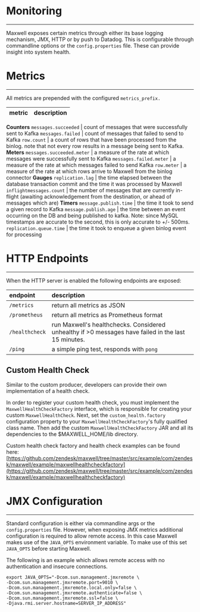 # Monitoring
***
Maxwell exposes certain metrics through either its base logging mechanism, JMX, HTTP or by push to Datadog. This is configurable through commandline options
or the `config.properties` file. These can provide insight into system health.

# Metrics
***
All metrics are prepended with the configured `metrics_prefix.`

metric                         | description
-------------------------------|-------------------------------------
**Counters**
`messages.succeeded`           | count of messages that were successfully sent to Kafka
`messages.failed`              | count of messages that failed to send to Kafka
`row.count`                    | a count of rows that have been processed from the binlog. note that not every row results in a message being sent to Kafka.
**Meters**
`messages.succeeded.meter`     | a measure of the rate at which messages were successfully sent to Kafka
`messages.failed.meter`        | a measure of the rate at which messages failed to send Kafka
`row.meter`                    | a measure of the rate at which rows arrive to Maxwell from the binlog connector
**Gauges**
`replication.lag`              | the time elapsed between the database transaction commit and the time it was processed by Maxwell
`inflightmessages.count`       | the number of messages that are currently in-flight (awaiting acknowledgement from the destination, or ahead of messages which are)
**Timers**
`message.publish.time`         | the time it took to send a given record to Kafka
`message.publish.age`          | the time between an event occurring on the DB and being published to kafka. Note: since MySQL timestamps are accurate to the second, this is only accurate to +/- 500ms.
`replication.queue.time`       | the time it took to enqueue a given binlog event for processing

# HTTP Endpoints
***
When the HTTP server is enabled the following endpoints are exposed:

| endpoint       | description                                                                    |
|:---------------|:-------------------------------------------------------------------------------|
| `/metrics`     | return all metrics as JSON                                                     |
| `/prometheus`  | return all metrics as Prometheus format                                        |
| `/healthcheck` | run Maxwell's healthchecks.  Considered unhealthy if &gt;0 messages have failed in the last 15 minutes. |
| `/ping`        | a simple ping test, responds with `pong`                                       |

## Custom Health Check
Similar to the custom producer, developers can provide their own implementation of a health check.

In order to register your custom health check, you must implement the `MaxwellHealthCheckFactory` interface, which is responsible for creating your custom `MaxwellHealthCheck`. Next, set the `custom_health.factory` configuration property to your `MaxwellHealthCheckFactory`'s fully qualified class name. Then add the custom `MaxwellHealthCheckFactory` JAR and all its dependencies to the $MAXWELL_HOME/lib directory.

Custom health check factory and health check examples can be found here: [https://github.com/zendesk/maxwell/tree/master/src/example/com/zendesk/maxwell/example/maxwellhealthcheckfactory](https://github.com/zendesk/maxwell/tree/master/src/example/com/zendesk/maxwell/example/maxwellhealthcheckfactory)

# JMX Configuration
***
Standard configuration is either via commandline args or the `config.properties` file. However, when exposing JMX metrics
additional configuration is required to allow remote access. In this case Maxwell makes use of the `JAVA_OPTS` environment variable.
To make use of this set `JAVA_OPTS` before starting Maxwell.

The following is an example which allows remote access with no authentication and insecure connections.

```
export JAVA_OPTS="-Dcom.sun.management.jmxremote \
-Dcom.sun.management.jmxremote.port=9010 \
-Dcom.sun.management.jmxremote.local.only=false \
-Dcom.sun.management.jmxremote.authenticate=false \
-Dcom.sun.management.jmxremote.ssl=false \
-Djava.rmi.server.hostname=SERVER_IP_ADDRESS"
```
